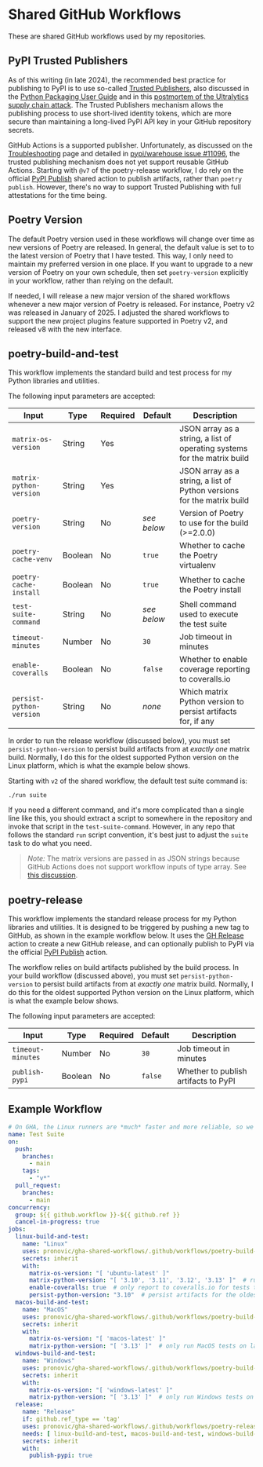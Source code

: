 # Shared GitHub Workflows

These are shared GitHub workflows used by my repositories.

## PyPI Trusted Publishers

As of this writing (in late 2024), the recommended best practice for publishing to PyPI is to use so-called [Trusted Publishers](https://docs.pypi.org/trusted-publishers/), also discussed in the [Python Packaging User Guide](https://packaging.python.org/en/latest/guides/publishing-package-distribution-releases-using-github-actions-ci-cd-workflows/) and in this [postmortem of the Ultralytics supply chain attack](https://blog.pypi.org/posts/2024-12-11-ultralytics-attack-analysis/).  The Trusted Publishers mechanism allows the publishing process to use short-lived identity tokens, which are more secure than maintaining a long-lived PyPI API key in your GitHub repository secrets.

GitHub Actions is a supported publisher.  Unfortunately, as discussed on the [Troubleshooting](https://docs.pypi.org/trusted-publishers/troubleshooting/) page and detailed in [pypi/warehouse issue #11096](https://github.com/pypi/warehouse/issues/11096), the trusted publishing mechanism does not yet support reusable GitHub Actions.  Starting with `@v7` of the poetry-release workflow, I do rely on the official [PyPI Publish](https://github.com/pypa/gh-action-pypi-publish) shared action to publish artifacts, rather than `poetry publish`.  However, there's no way to support Trusted Publishing with full attestations for the time being.

## Poetry Version

The default Poetry version used in these workflows will change over time as new versions of Poetry are released. In general, the default value is set to to the latest version of Poetry that I have tested.  This way, I only need to maintain my preferred version in one place.  If you want to upgrade to a new version of Poetry on your own schedule, then set `poetry-version` explicitly in your workflow, rather than relying on the default.

If needed, I will release a new major version of the shared workflows whenever a new major version of Poetry is released.  For instance, Poetry v2 was released in January of 2025.  I adjusted the shared workflows to support the new project plugins feature supported in Poetry v2, and released v8 with the new interface.

## poetry-build-and-test

This workflow implements the standard build and test process for my Python libraries and utilities.

The following input parameters are accepted:

|Input|Type|Required|Default|Description|
|-----|----|--------|-------|-----------|
|`matrix-os-version`|String|Yes||JSON array as a string, a list of operating systems for the matrix build|
|`matrix-python-version`|String|Yes||JSON array as a string, a list of Python versions for the matrix build|
|`poetry-version`|String|No|_see below_|Version of Poetry to use for the build (>=2.0.0)|
|`poetry-cache-venv`|Boolean|No|`true`|Whether to cache the Poetry virtualenv|
|`poetry-cache-install`|Boolean|No|`true`|Whether to cache the Poetry install|
|`test-suite-command`|String|No|_see below_|Shell command used to execute the test suite|
|`timeout-minutes`|Number|No|`30`|Job timeout in minutes|
|`enable-coveralls`|Boolean|No|`false`|Whether to enable coverage reporting to coveralls.io|
|`persist-python-version`|String|No|_none_|Which matrix Python version to persist artifacts for, if any|

In order to run the release workflow (discussed below), you must set `persist-python-version` to persist build artifacts from at _exactly one_ matrix build.  Normally, I do this for the oldest supported Python version on the Linux platform, which is what the example below shows.

Starting with `v2` of the shared workflow, the default test suite command is:

```
./run suite
```

If you need a different command, and it's more complicated than a single line like this, you should extract a script to somewhere in the repository and invoke that script in the `test-suite-command`.  However, in any repo that follows the standard `run` script convention, it's best just to adjust the `suite` task to do what you need.

> _Note:_ The matrix versions are passed in as JSON strings because GitHub Actions does not support workflow inputs of type array.  See [this discussion](https://github.com/community/community/discussions/11692?sort=top#discussioncomment-3541856).

## poetry-release

This workflow implements the standard release process for my Python libraries and utilities.  It is designed to be triggered by pushing a new tag to GitHub, as shown in the example workflow below.  It uses the [GH Release](https://github.com/marketplace/actions/gh-release) action to create a new GitHub release, and can optionally publish to PyPI via the official [PyPI Publish](https://github.com/pypa/gh-action-pypi-publish) action.

The workflow relies on build artifacts published by the build process.  In your build workflow (discussed above), you must set `persist-python-version` to persist build artifacts from at _exactly one_ matrix build.  Normally, I do this for the oldest supported Python version on the Linux platform, which is what the example below shows.

The following input parameters are accepted:

|Input|Type|Required|Default|Description|
|-----|----|--------|-------|-----------|
|`timeout-minutes`|Number|No|`30`|Job timeout in minutes|
|`publish-pypi`|Boolean|No|`false`|Whether to publish artifacts to PyPI|

## Example Workflow

```yaml
# On GHA, the Linux runners are *much* faster and more reliable, so we only run the full matrix build there
name: Test Suite
on:
  push:
    branches:
      - main
    tags:
      - "v*"
  pull_request:
    branches:
      - main
concurrency:
  group: ${{ github.workflow }}-${{ github.ref }}
  cancel-in-progress: true
jobs:
  linux-build-and-test:
    name: "Linux"
    uses: pronovic/gha-shared-workflows/.github/workflows/poetry-build-and-test.yml@v8
    secrets: inherit
    with:
      matrix-os-version: "[ 'ubuntu-latest' ]"
      matrix-python-version: "[ '3.10', '3.11', '3.12', '3.13' ]"  # run Linux tests on all supported Python versions
      enable-coveralls: true  # only report to coveralls.io for tests that run on Linux
      persist-python-version: "3.10"  # persist artifacts for the oldest supported Python version
  macos-build-and-test:
    name: "MacOS"
    uses: pronovic/gha-shared-workflows/.github/workflows/poetry-build-and-test.yml@v8
    secrets: inherit
    with:
      matrix-os-version: "[ 'macos-latest' ]"
      matrix-python-version: "[ '3.13' ]"  # only run MacOS tests on latest Python
  windows-build-and-test:
    name: "Windows"
    uses: pronovic/gha-shared-workflows/.github/workflows/poetry-build-and-test.yml@v8
    secrets: inherit
    with:
      matrix-os-version: "[ 'windows-latest' ]"
      matrix-python-version: "[ '3.13' ]"  # only run Windows tests on latest Python
  release:
    name: "Release"
    if: github.ref_type == 'tag'
    uses: pronovic/gha-shared-workflows/.github/workflows/poetry-release.yml@v8
    needs: [ linux-build-and-test, macos-build-and-test, windows-build-and-test ]
    secrets: inherit
    with:
      publish-pypi: true
```
